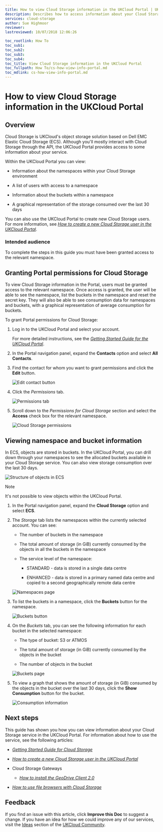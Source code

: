 ```yaml
---
title: How to view Cloud Storage information in the UKCloud Portal | UKCloud Ltd
description: Describes how to access information about your Cloud Storage service in the UKCloud Portal
services: cloud-storage
author: Sue Highmoor
reviewer:
lastreviewed: 10/07/2018 12:06:26

toc_rootlink: How To
toc_sub1:
toc_sub2:
toc_sub3:
toc_sub4:
toc_title: View Cloud Storage information in the UKCloud Portal
toc_fullpath: How To/cs-how-view-info-portal.md
toc_mdlink: cs-how-view-info-portal.md
---
```


# How to view Cloud Storage information in the UKCloud Portal

## Overview

Cloud Storage is UKCloud's object storage solution based on Dell EMC Elastic Cloud Storage (ECS). Although you'll mostly interact with Cloud Storage through the API, the UKCloud Portal provides access to some information about your service.

Within the UKCloud Portal you can view:

- Information about the namespaces within your Cloud Storage environment

- A list of users with access to a namespace

- Information about the buckets within a namespace

- A graphical representation of the storage consumed over the last 30 days

You can also use the UKCloud Portal to create new Cloud Storage users. For more information, see [*How to create a new Cloud Storage user in the UKCloud Portal*](cs-how-create-user.md).

### Intended audience

To complete the steps in this guide you must have been granted access to the relevant namespace.

## Granting Portal permissions for Cloud Storage

To view Cloud Storage information in the Portal, users must be granted access to the relevant namespace. Once access is granted, the user will be able to see the namespace, list the buckets in the namespace and reset the secret key. They will also be able to see consumption data for namespaces and buckets, with a graphical representation of average consumption for buckets.

To grant Portal permissions for Cloud Storage:

1. Log in to the UKCloud Portal and select your account.

    For more detailed instructions, see the [*Getting Started Guide for the UKCloud Portal*](../portal/ptl-gs.md).

2. In the Portal navigation panel, expand the **Contacts** option and select **All Contacts**.

3. Find the contact for whom you want to grant permissions and click the **Edit** button.

    ![Edit contact button](images/cs-portal-btn-edit-contact.png)

4. Click the *Permissions* tab.

    ![Permissions tab](images/cs-portal-tab-permissions.png)

5. Scroll down to the *Permissions for Cloud Storage* section and select the **Access** check box for the relevant namespace.

    ![Cloud Storage permissions](images/cs-portal-permissions.png)

## Viewing namespace and bucket information

In ECS, objects are stored in buckets. In the UKCloud Portal, you can drill down through your namespaces to see the allocated buckets available in your Cloud Storage service. You can also view storage consumption over the last 30 days.

![Structure of objects in ECS](images/cs-namespace-buckets.png)

> [!NOTE]
> It's not possible to view objects within the UKCloud Portal.

1. In the Portal navigation panel, expand the **Cloud Storage** option and select **ECS**.

2. The *Storage* tab lists the namespaces within the currently selected account. You can see:

    - The number of buckets in the namespace

    - The total amount of storage (in GiB) currently consumed by the objects in all the buckets in the namespace

    - The service level of the namespace:

        - STANDARD - data is stored in a single data centre

        - ENHANCED - data is stored in a primary named data centre and copied to a second geographically remote data centre

    ![Namespaces page](images/cs-portal-namespaces.png)

3. To list the buckets in a namespace, click the **Buckets** button for the namespace.

    ![Buckets button](images/cs-portal-btn-buckets.png)

4. On the *Buckets* tab, you can see the following information for each bucket in the selected namespace:

    - The type of bucket: S3 or ATMOS

    - The total amount of storage (in GiB) currently consumed by the objects in the bucket

    - The number of objects in the bucket

    ![Buckets page](images/cs-portal-buckets.png)

5. To view a graph that shows the amount of storage (in GiB) consumed by the objects in the bucket over the last 30 days, click the **Show Consumption** button for the bucket.

    ![Consumption information](images/cs-portal-consumption.png)

## Next steps

This guide has shown you how you can view information about your Cloud Storage service in the UKCloud Portal. For information about how to use the service, see the following articles:

- [*Getting Started Guide for Cloud Storage*](cs-gs.md)

- [*How to create a new Cloud Storage user in the UKCloud Portal*](cs-how-create-user.md)

- Cloud Storage Gateways

  - [*How to install the GeoDrive Client 2.0*](cs-how-install-geodrive2-client.md)

- [*How to use file browsers with Cloud Storage*](cs-how-use-file-browsers.md)

## Feedback

If you find an issue with this article, click **Improve this Doc** to suggest a change. If you have an idea for how we could improve any of our services, visit the [Ideas](https://community.ukcloud.com/ideas) section of the [UKCloud Community](https://community.ukcloud.com).
